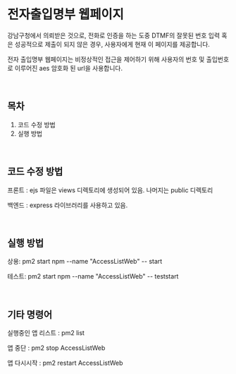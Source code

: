 # 전자출입명부 웹페이지

강남구청에서 의뢰받은 것으로, 전화로 인증을 하는 도중 DTMF의 잘못된 번호 입력 혹은 성공적으로 제출이 되지 않은 경우, 사용자에게 현재 이 페이지를 제공합니다.

전자 출입명부 웹페이지는 비정상적인 접근을 제어하기 위해 사용자의 번호 및 출입번호로 이루어진 aes 암호화 된 url을 사용합니다.

<br>

## 목차

1. 코드 수정 방법
2. 실행 방법

<br>

## 코드 수정 방법

프론트 : ejs 파일은 views 디렉토리에 생성되어 있음. 나머지는 public 디렉토리

백엔드 : express 라이브러리를 사용하고 있음.

<br>

## 실행 방법

상용: pm2 start npm --name "AccessListWeb" -- start

테스트: pm2 start npm --name "AccessListWeb" -- teststart

<br>

## 기타 명령어

실행중인 앱 리스트 : pm2 list

앱 중단 : pm2 stop AccessListWeb

앱 다시시작 : pm2 restart AccessListWeb
